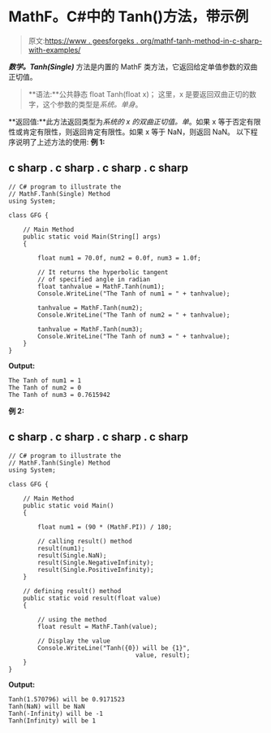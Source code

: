 # MathF。C#中的 Tanh()方法，带示例

> 原文:[https://www . geesforgeks . org/mathf-tanh-method-in-c-sharp-with-examples/](https://www.geeksforgeeks.org/mathf-tanh-method-in-c-sharp-with-examples/)

***数学。Tanh(Single)*** 方法是内置的 MathF 类方法，它返回给定单值参数的双曲正切值。

> **语法:**公共静态 float Tanh(float x)；
> 这里，x 是要返回双曲正切的数字，这个参数的类型是*系统。单身*。

**返回值:**此方法返回类型为*系统的 x 的双曲正切值。单*。如果 x 等于否定有限性或肯定有限性，则返回肯定有限性。如果 x 等于 NaN，则返回 NaN。
以下程序说明了上述方法的使用:
**例 1:**

## c sharp . c sharp . c sharp . c sharp

```
// C# program to illustrate the
// MathF.Tanh(Single) Method
using System;

class GFG {

    // Main Method
    public static void Main(String[] args)
    {

        float num1 = 70.0f, num2 = 0.0f, num3 = 1.0f;

        // It returns the hyperbolic tangent
        // of specified angle in radian
        float tanhvalue = MathF.Tanh(num1);
        Console.WriteLine("The Tanh of num1 = " + tanhvalue);

        tanhvalue = MathF.Tanh(num2);
        Console.WriteLine("The Tanh of num2 = " + tanhvalue);

        tanhvalue = MathF.Tanh(num3);
        Console.WriteLine("The Tanh of num3 = " + tanhvalue);
    }
}
```

**Output:** 

```
The Tanh of num1 = 1
The Tanh of num2 = 0
The Tanh of num3 = 0.7615942
```

**例 2:**

## c sharp . c sharp . c sharp . c sharp

```
// C# program to illustrate the
// MathF.Tanh(Single) Method
using System;

class GFG {

    // Main Method
    public static void Main()
    {

        float num1 = (90 * (MathF.PI)) / 180;

        // calling result() method
        result(num1);
        result(Single.NaN);
        result(Single.NegativeInfinity);
        result(Single.PositiveInfinity);
    }

    // defining result() method
    public static void result(float value)
    {

        // using the method
        float result = MathF.Tanh(value);

        // Display the value
        Console.WriteLine("Tanh({0}) will be {1}",
                                   value, result);
    }
}
```

**Output:** 

```
Tanh(1.570796) will be 0.9171523
Tanh(NaN) will be NaN
Tanh(-Infinity) will be -1
Tanh(Infinity) will be 1
```